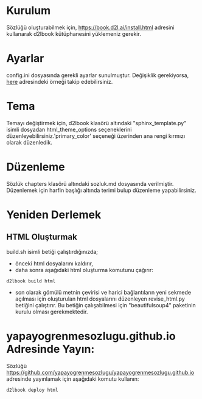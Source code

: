 # Kurulum
Sözlüğü oluşturabilmek için, <a href="https://book.d2l.ai/install.html">https://book.d2l.ai/install.html</a> adresini kullanarak d2lbook kütüphanesini yüklemeniz gerekir.

# Ayarlar
config.ini dosyasında gerekli ayarlar sunulmuştur. Değişiklik gerekiyorsa, <a href="https://github.com/d2l-ai/d2l-book/blob/master/d2lbook/config_default.ini">here</a> adresindeki örneği takip edebilirsiniz.

# Tema
Temayı değiştirmek için, d2lbook klasörü altındaki "sphinx_template.py" isimli dosyadan html_theme_options seçeneklerini düzenleyebilirsiniz.'primary_color' seçeneği üzerinden ana rengi kırmızı olarak düzenledik.

# Düzenleme  
Sözlük chapters klasörü altındaki sozluk.md dosyasında verilmiştir. Düzenlemek için harfin başlığı altında terimi bulup düzenleme yapabilirsiniz.

# Yeniden Derlemek
## HTML Oluşturmak
build.sh isimli betiği çalıştırdığınızda;

- önceki html dosyalarını kaldırır,
- daha sonra aşağıdaki html oluşturma komutunu çağırır:
```
d2lbook build html
```
- son olarak gömülü metnin çevirisi ve harici bağlantıların yeni sekmede açılması için oluşturulan html dosyalarını düzenleyen revise_html.py betiğini çalıştırır. Bu betiğin çalışabilmesi için "beautifulsoup4" paketinin kurulu olması gerekmektedir.

# yapayogrenmesozlugu.github.io Adresinde Yayın:
Sözlüğü https://github.com/yapayogrenmesozlugu/yapayogrenmesozlugu.github.io adresinde yayınlamak için aşağıdaki komutu kullanın:
```
d2lbook deploy html
```
